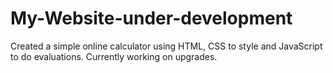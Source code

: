 # My-Website-under-development
Created a simple online calculator using HTML, CSS to style and JavaScript to do evaluations. Currently working on upgrades.
